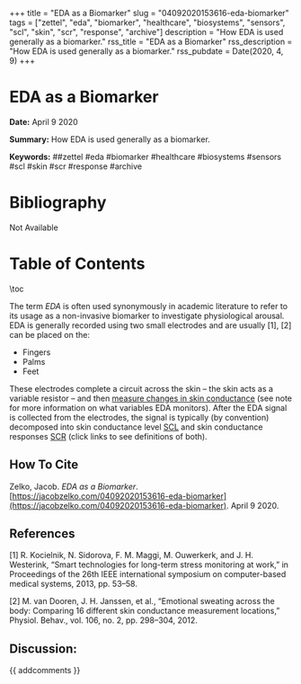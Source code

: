 +++
title = "EDA as a Biomarker"
slug = "04092020153616-eda-biomarker"
tags = ["zettel", "eda", "biomarker", "healthcare", "biosystems", "sensors", "scl", "skin", "scr", "response", "archive"]
description = "How EDA is used generally as a biomarker."
rss_title = "EDA as a Biomarker"
rss_description = "How EDA is used generally as a biomarker."
rss_pubdate = Date(2020, 4, 9)
+++



EDA as a Biomarker
=========

**Date:** April 9 2020

**Summary:** How EDA is used generally as a biomarker.

**Keywords:** ##zettel #eda #biomarker #healthcare #biosystems #sensors #scl #skin #scr #response #archive

Bibliography
==========

Not Available

Table of Contents
=========

\toc

The term *EDA* is often used synonymously in academic literature to refer to its usage as a non-invasive biomarker to investigate physiological arousal. EDA is generally recorded using two small electrodes and are usually [1], [2] can be placed on the:

  * Fingers
  * Palms
  * Feet

These electrodes complete a circuit across the skin – the skin acts as a variable resistor – and then [measure changes in skin conductance](https://jacobzelko.com/03242020003215-eda-explained) (see note for more information on what variables EDA monitors). After the EDA signal is collected from the electrodes, the signal is typically (by convention) decomposed into skin conductance level [SCL](https://jacobzelko.com/04092020161622-skin-conductance) and skin conductance responses [SCR](https://jacobzelko.com/04092020162632-skin-response) (click links to see definitions of both).
## How To Cite

 Zelko, Jacob. _EDA as a Biomarker_. [https://jacobzelko.com/04092020153616-eda-biomarker](https://jacobzelko.com/04092020153616-eda-biomarker). April 9 2020.
## References

[1] R. Kocielnik, N. Sidorova, F. M. Maggi, M. Ouwerkerk, and J. H. Westerink, “Smart technologies for long-term stress monitoring at work,” in Proceedings of the 26th IEEE international symposium on computer-based medical systems, 2013, pp. 53–58.

[2] M. van Dooren, J. H. Janssen, et al., “Emotional sweating across the body: Comparing 16 different skin conductance measurement locations,” Physiol. Behav., vol. 106, no. 2, pp. 298–304, 2012.
## Discussion: 

{{ addcomments }}
